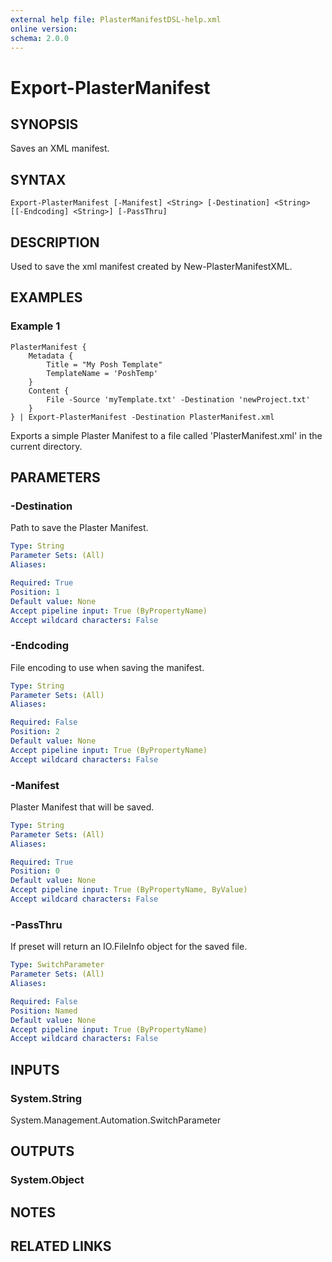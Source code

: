 ```yaml
---
external help file: PlasterManifestDSL-help.xml
online version:
schema: 2.0.0
---
```


# Export-PlasterManifest

## SYNOPSIS
Saves an XML manifest.

## SYNTAX

```
Export-PlasterManifest [-Manifest] <String> [-Destination] <String> [[-Endcoding] <String>] [-PassThru]
```

## DESCRIPTION
Used to save the xml manifest created by New-PlasterManifestXML.

## EXAMPLES

### Example 1
```
PlasterManifest {
    Metadata {
        Title = "My Posh Template"
        TemplateName = 'PoshTemp'
    }
    Content {
        File -Source 'myTemplate.txt' -Destination 'newProject.txt'
    }
} | Export-PlasterManifest -Destination PlasterManifest.xml
```

Exports a simple Plaster Manifest to a file called 'PlasterManifest.xml' in the current directory.

## PARAMETERS

### -Destination
Path to save the Plaster Manifest.

```yaml
Type: String
Parameter Sets: (All)
Aliases:

Required: True
Position: 1
Default value: None
Accept pipeline input: True (ByPropertyName)
Accept wildcard characters: False
```

### -Endcoding
File encoding to use when saving the manifest.

```yaml
Type: String
Parameter Sets: (All)
Aliases:

Required: False
Position: 2
Default value: None
Accept pipeline input: True (ByPropertyName)
Accept wildcard characters: False
```

### -Manifest
Plaster Manifest that will be saved.

```yaml
Type: String
Parameter Sets: (All)
Aliases:

Required: True
Position: 0
Default value: None
Accept pipeline input: True (ByPropertyName, ByValue)
Accept wildcard characters: False
```

### -PassThru
If preset will return an IO.FileInfo object for the saved file.

```yaml
Type: SwitchParameter
Parameter Sets: (All)
Aliases:

Required: False
Position: Named
Default value: None
Accept pipeline input: True (ByPropertyName)
Accept wildcard characters: False
```

## INPUTS

### System.String
System.Management.Automation.SwitchParameter


## OUTPUTS

### System.Object

## NOTES

## RELATED LINKS

